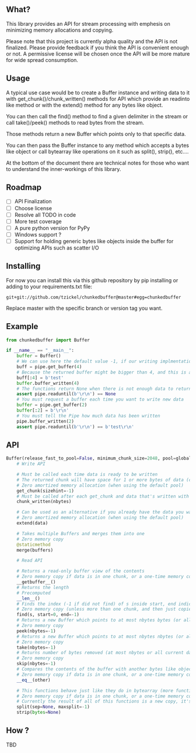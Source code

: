 ## What?
This library provides an API for stream processing with emphesis on minimizing memory allocations and copying.

Please note that this project is currently alpha quality and the API is not finalized. Please provide feedback if you think the API is convenient enough or not. A permissive license will be chosen once the API will be more mature for wide spread consumption.

## Usage
A typical use case would be to create a Buffer instance and writing data to it with get_chunk()/chunk_written() methods for API which provide an readinto like method or with the extend() method for any bytes like object.

You can then call the find() method to find a given delimiter in the stream or call take()/peek() methods to read bytes from the stream.

Those methods return a new Buffer which points only to that specific data.

You can then pass the Buffer instance to any method which accepts a bytes like object or call bytearray like operations on it such as split(), strip(), etc....

At the bottom of the document there are technical notes for those who want to understand the inner-workings of this library.

## Roadmap
- [ ] API Finalization
- [ ] Choose license
- [ ] Resolve all TODO in code
- [ ] More test coverage
- [ ] A pure python version for PyPy
- [ ] Windows support ?
- [ ] Support for holding generic bytes like objects inside the buffer for optimizing APIs such as scatter I/O

## Installing
For now you can install this via this github repository by pip installing or adding to your requirements.txt file:

```
git+git://github.com/tzickel/chunkedbuffer@master#egg=chunkedbuffer
```

Replace master with the specific branch or version tag you want.

## Example
```python
from chunkedbuffer import Buffer

if __name__ == "__main__":
    buffer = Buffer()
    # We can use here the default value -1, if our writing implmentation can handle arbitrary sizes (like socket.recv_into can)
    buff = pipe.get_buffer(4)
    # Because the returned buffer might be bigger than 4, and this is an example code, we need to write it like this
    buff[:4] = b'test'
    buffer.buffer_written(4)
    # The functions return None when there is not enough data to return
    assert pipe.readuntil(b'\r\n') == None
    # You must request a buffer each time you want to write new data
    buffer = pipe.get_buffer(2)
    buffer[:2] = b'\r\n'
    # You must tell the Pipe how much data has been written
    pipe.buffer_written(2)
    assert pipe.readuntil(b'\r\n') == b'test\r\n'
```

## API
```python
Buffer(release_fast_to_pool=False, minimum_chunk_size=2048, pool=global_pool)
    # Write API

    # Must be called each time data is ready to be written
    # The returned chunk will have space for 1 or more bytes of data (currently sizehint is ignored, see minimum_chunk_size in constructor)
    # Zero amortized memory allocation (when using the default pool)
    get_chunk(sizehint=-1)
    # Must be called after each get_chunk and data that's written with the number of bytes written
    chunk_written(nbytes)

    # Can be used as an alternative if you already have the data you want to add to the buffer
    # Zero amortized memory allocation (when using the default pool)
    extend(data)

    # Takes multiple Buffers and merges them into one
    # Zero memory copy
    @staticmethod
    merge(buffers)

    # Read API

    # Returns a read-only buffer view of the contents
    # Zero memory copy if data is in one chunk, or a one-time memory copy if not
    __getbuffer__()
    # Returns the length
    # Precomputed
    __len__()
    # Finds the index (-1 if did not find) of s inside start, end indicies in the Buffer (by default checks all the Buffer)
    # Zero memory copy (unless more than one chunk, and then just copies length of s*2 from each chunk)
    find(s, start=0, end=-1)
    # Returns a new Buffer which points to at most nbytes bytes (or all current data if nbytes == -1)
    # Zero memory copy
    peek(nbytes=-1)
    # Returns a new Buffer which points to at most nbytes nbytes (or all current data if nbytes == -1) removes data from current Buffer
    # Zero memory copy
    take(nbytes=-1)
    # Returns number of bytes removed (at most nbytes or all current data if nbytes == -1)
    # Zero memory copy
    skip(nbytes=-1)
    # Compares the contents of the buffer with another bytes like object
    # Zero memory copy if data is in one chunk, or a one-time memory copy if not
    __eq__(other)

    # This functions behave just like they do in bytearray (more functions can be added)
    # Zero memory copy if data is in one chunk, or a one-time memory copy if not.
    # Currently the result of all of this functions is a new copy, it's wise to use them when the outcome will produce small enough allocations that can fit the python allocator cache (less than 512 bytes).
    split(sep=None, maxsplit=-1)
    strip(bytes=None)
```

## How ?
TBD
